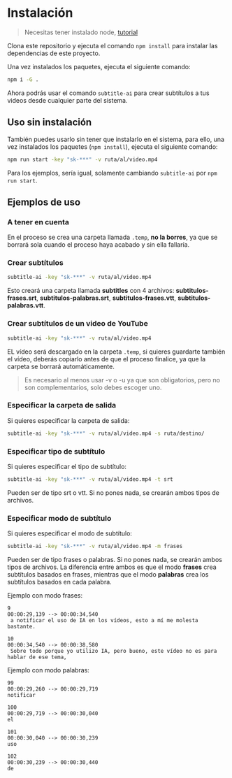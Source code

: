 # Instalación

> Necesitas tener instalado node, [tutorial](https://docs.npmjs.com/downloading-and-installing-node-js-and-npm)

Clona este repositorio y ejecuta el comando `npm install` para instalar las dependencias de este proyecto.

Una vez instalados los paquetes, ejecuta el siguiente comando:

```bash
npm i -G .
```

Ahora podrás usar el comando `subtitle-ai` para crear subtítulos a tus videos desde cualquier parte del sistema.

## Uso sin instalación

También puedes usarlo sin tener que instalarlo en el sistema, para ello, una vez instalados los paquetes (`npm install`), ejecuta el siguiente comando:

```bash
npm run start -key "sk-***" -v ruta/al/video.mp4
```

Para los ejemplos, sería igual, solamente cambiando `subtitle-ai` por `npm run start`.

## Ejemplos de uso

### A tener en cuenta

En el proceso se crea una carpeta llamada `.temp`, **no la borres**, ya que se borrará sola cuando el proceso haya acabado y sin ella fallaría.

### Crear subtítulos

```bash
subtitle-ai -key "sk-***" -v ruta/al/video.mp4
```

Esto creará una carpeta llamada **subtitles** con 4 archivos: **subtitulos-frases.srt**, **subtitulos-palabras.srt**, **subtitulos-frases.vtt**, **subtitulos-palabras.vtt**.

### Crear subtítulos de un video de YouTube

```bash
subtitle-ai -key "sk-***" -v ruta/al/video.mp4
```

EL vídeo será descargado en la carpeta `.temp`, si quieres guardarte también el vídeo, deberás copiarlo antes de que el proceso finalice, ya que la carpeta se borrará automáticamente.

> Es necesario al menos usar -v o -u ya que son obligatorios, pero no son complementarios, solo debes escoger uno.

### Especificar la carpeta de salida

Si quieres especificar la carpeta de salida:

```bash
subtitle-ai -key "sk-***" -v ruta/al/video.mp4 -s ruta/destino/
```

### Especificar tipo de subtítulo

Si quieres especificar el tipo de subtítulo:

```bash
subtitle-ai -key "sk-***" -v ruta/al/video.mp4 -t srt
```

Pueden ser de tipo srt o vtt. Si no pones nada, se crearán ambos tipos de archivos.

### Especificar modo de subtítulo

Si quieres especificar el modo de subtítulo:

```bash
subtitle-ai -key "sk-***" -v ruta/al/video.mp4 -m frases
```

Pueden ser de tipo frases o palabras. Si no pones nada, se crearán ambos tipos de archivos.
La diferencia entre ambos es que el modo **frases** crea subtítulos basados en frases, mientras que el modo **palabras** crea los subtítulos basados en cada palabra.

Ejemplo con modo frases:

```text
9
00:00:29,139 --> 00:00:34,540
 a notificar el uso de IA en los vídeos, esto a mí me molesta bastante.

10
00:00:34,540 --> 00:00:38,580
 Sobre todo porque yo utilizo IA, pero bueno, este vídeo no es para hablar de ese tema,
```

Ejemplo con modo palabras:

```text
99
00:00:29,260 --> 00:00:29,719
notificar

100
00:00:29,719 --> 00:00:30,040
el

101
00:00:30,040 --> 00:00:30,239
uso

102
00:00:30,239 --> 00:00:30,440
de
```
